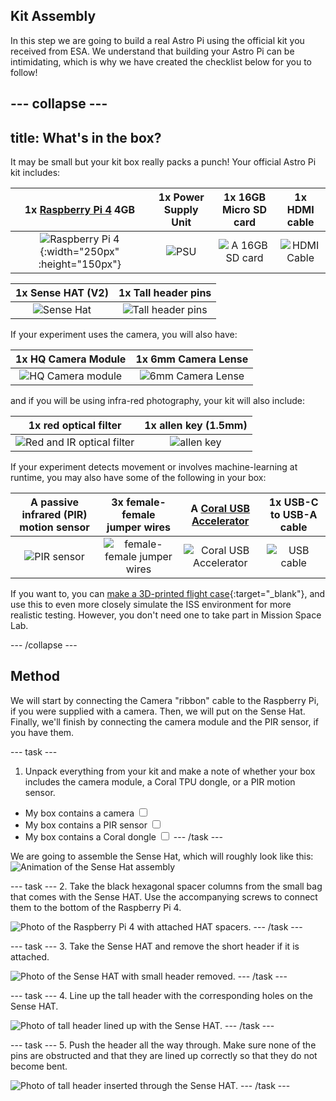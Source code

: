 ## Kit Assembly

In this step we are going to build a real Astro Pi using the official kit you received from ESA. We understand that building your Astro Pi can be intimidating, which is why we have created the checklist below for you to follow!

--- collapse ---
---
title: What's in the box?
---
It may be small but your kit box really packs a punch! Your official Astro Pi kit includes:

| 1x [Raspberry Pi 4](https://www.raspberrypi.com/products/raspberry-pi-4-model-b/) 4GB | 1x Power Supply Unit | 1x 16GB Micro SD card | 1x HDMI cable |
|:--------:|:-------:|:--------:|:--------:|
| ![Raspberry Pi 4](images/raspberry-pi-vector.png){:width="250px" :height="150px"} | ![PSU](images/pi-power-supply-vector.png) | ![A 16GB SD card](images/sd-card-vector.png) | ![HDMI Cable](images/hdmi-cable.png) |


| 1x Sense HAT (V2) | 1x Tall header pins | 
|:--------:|:-------:|
| ![Sense Hat](images/sense-hat-vector.png) | ![Tall header pins](images/tallHeaderPins.png) |


If your experiment uses the camera, you will also have:

| 1x HQ Camera Module | 1x 6mm Camera Lense |
|:--------:|:-------:|
| ![HQ Camera module](images/camera-module-vector.png) | ![6mm Camera Lense](images/6mm-lens-vector.png) |

and if you will be using infra-red photography, your kit will also include:

| 1x red optical filter | 1x allen key (1.5mm) |
|:--------:|:-------:|
| ![Red and IR optical filter](images/midopt-filter-vector.png) | ![allen key](images/allen-key-vector.png) |

If your experiment detects movement or involves machine-learning at runtime, you may also have some of the following in your box:

| A passive infrared (PIR) motion sensor | 3x female-female jumper wires | A [Coral USB Accelerator](https://coral.ai/products/accelerator) | 1x USB-C to USB-A cable |
|:--------:|:-------:|:--------:|:--------:|
| ![PIR sensor](images/pir-vector.png) | ![female-female jumper wires](images/jumper-female-to-female-vector.png) | ![Coral USB Accelerator](images/coral-vector.png) | ![USB cable](images/usb-cable-vector.png) |


If you want to, you can [make a 3D-printed flight case](https://projects.raspberrypi.org/en/projects/astro-pi-flight-case-mk2){:target="_blank"}, and use this to even more closely simulate the ISS environment for more realistic testing. However, you don't need one to take part in Mission Space Lab. 

--- /collapse ---

## Method

We will start by connecting the Camera "ribbon" cable to the Raspberry Pi, if you were supplied with a camera. Then, we will put on the Sense Hat. Finally, we'll finish by connecting the camera module and the PIR sensor, if you have them.

--- task ---
1. Unpack everything from your kit and make a note of whether your box includes the camera module, a Coral TPU dongle, or a PIR motion sensor.

- My box contains a camera <input type="checkbox" id="hasCamera">
- My box contains a PIR sensor <input type="checkbox" id="hasPir">
- My box contains a Coral dongle <input type="checkbox" id="hasCoral">
--- /task ---

<div class="camera_step">

--- collapse ---
---
title: Optional step - my box contains a camera
---

--- task ---
1a. Insert the camera ribbon cable into the CSI (Camera Serial Interface) socket on the Raspberry pi.  

![Photo of Raspberry Pi with camera cable attached.](images/assembly_cam.JPG)
--- /task ---

--- /collapse ---

[[[rpi-picamera-connect-camera]]]

</div>

We are going to assemble the Sense Hat, which will roughly look like this:
![Animation of the Sense Hat assembly](images/animated_sense_hat.gif)

--- task ---
2. Take the black hexagonal spacer columns from the small bag that comes with the Sense HAT. Use the accompanying screws to connect them to the bottom of the Raspberry Pi 4.

![Photo of the Raspberry Pi 4 with attached HAT spacers.](images/assembly_spacers.JPG)
--- /task ---

--- task ---
3. Take the Sense HAT and remove the short header if it is attached.

![Photo of the Sense HAT with small header removed.](images/assembly_small_header.JPG)
--- /task ---

--- task ---
4. Line up the tall header with the corresponding holes on the Sense HAT.  

![Photo of tall header lined up with the Sense HAT.](images/assembly_insert_header.JPG)
--- /task ---

--- task ---
5. Push the header all the way through. Make sure none of the pins are obstructed and that they are lined up correctly so that they do not become bent.  

![Photo of tall header inserted through the Sense HAT.](images/assembly_sh_header.JPG)
--- /task ---

<div class="camera_step">

--- collapse ---
---
title: Optional step - My box contains a camera
---
--- task ---
5a. Feed the camera cable through the slot on the Sense HAT and then sit the Sense HAT onto the Raspberry Pi device. Make sure that all 40 GPIO pins line up with the corresponding holes in the tall header.   

<iframe width="560" height="315" src="https://www.youtube.com/embed/VzYGDq0D1mw" frameborder="0" allow="accelerometer; autoplay; encrypted-media; gyroscope; picture-in-picture" allowfullscreen></iframe>

![Photo of a Sense HAT fitted on to a Raspberry Pi device with a tall header and camera cable passed through the slot on the HAT.](images/assembly_cam_spacers_sh.JPG)
--- /task ---

--- /collapse ---

</div>

<style>
  /* This hides the Camera steps by default */
  .camera_step {
    display: none;
  }
  .pir_step {
    display: none;
  }
  .coral_step {
    display: none;
  }
</style>

<script type="text/javascript">
  function getToggleDisplay(css_class) {
    return (event) => {
      const steps = document.querySelectorAll(css_class);
      if (event.target.checked) {
        // show the camera_step class
        steps.forEach((step) => step.style.display = "block");
      } else {
        // hide
        steps.forEach((step) => step.style.display = "none");
      }
    }
  }


  const checkboxes = ["hasCamera"];
  const cssClasses = [".camera_step"];

  //const checkboxes = ["hasCamera", "hasPir", "hasCoral"];
  //const cssClasses = [".camera_step", ".pir_step", ".coral_step"];

  for (let i = 0; i < checkboxes.length; i++) { 
    const checkbox = document.getElementById(checkboxes[i]);
    const cssClass = cssClasses[i];
    checkbox.addEventListener('change', getToggleDisplay(cssClass));
  }

</script>
